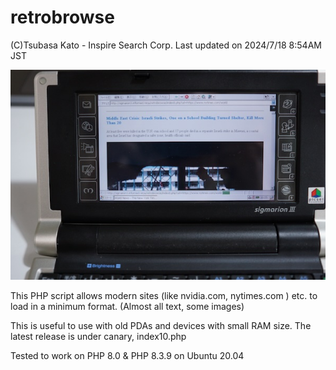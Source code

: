 # retrobrowse
(C)Tsubasa Kato - Inspire Search Corp. Last updated on 2024/7/18 8:54AM JST

![Sigmarion 3 running retrobrowse (canary version, index10.php)](https://github.com/stingraze/retrobrowse/blob/main/sigmarion3-nytimes-world0.jpg)

This PHP script allows modern sites (like nvidia.com, nytimes.com ) etc. to load in a minimum format. (Almost all text, some images) 

This is useful to use with old PDAs and devices with small RAM size.
The latest release is under canary, index10.php

Tested to work on PHP 8.0 & PHP 8.3.9 on Ubuntu 20.04
